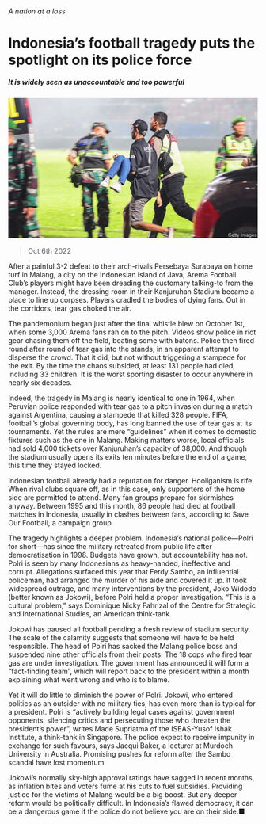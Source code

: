 ###### A nation at a loss

# Indonesia’s football tragedy puts the spotlight on its police force 

##### It is widely seen as unaccountable and too powerful 

![image](images/20221008_ASP001.jpg) 

> Oct 6th 2022 

After a painful 3-2 defeat to their arch-rivals Persebaya Surabaya on home turf in Malang, a city on the Indonesian island of Java, Arema Football Club’s players might have been dreading the customary talking-to from the manager. Instead, the dressing room in their Kanjuruhan Stadium became a place to line up corpses. Players cradled the bodies of dying fans. Out in the corridors, tear gas choked the air. 

The pandemonium began just after the final whistle blew on October 1st, when some 3,000 Arema fans ran on to the pitch. Videos show police in riot gear chasing them off the field, beating some with batons. Police then fired round after round of tear gas into the stands, in an apparent attempt to disperse the crowd. That it did, but not without triggering a stampede for the exit. By the time the chaos subsided, at least 131 people had died, including 33 children. It is the worst sporting disaster to occur anywhere in nearly six decades. 

Indeed, the tragedy in Malang is nearly identical to one in 1964, when Peruvian police responded with tear gas to a pitch invasion during a match against Argentina, causing a stampede that killed 328 people. FIFA, football’s global governing body, has long banned the use of tear gas at its tournaments. Yet the rules are mere “guidelines” when it comes to domestic fixtures such as the one in Malang. Making matters worse, local officials had sold 4,000 tickets over Kanjuruhan’s capacity of 38,000. And though the stadium usually opens its exits ten minutes before the end of a game, this time they stayed locked.

Indonesian football already had a reputation for danger. Hooliganism is rife. When rival clubs square off, as in this case, only supporters of the home side are permitted to attend. Many fan groups prepare for skirmishes anyway. Between 1995 and this month, 86 people had died at football matches in Indonesia, usually in clashes between fans, according to Save Our Football, a campaign group. 

The tragedy highlights a deeper problem. Indonesia’s national police—Polri for short—has  since the military retreated from public life after democratisation in 1998. Budgets have grown, but accountability has not. Polri is seen by many Indonesians as heavy-handed, ineffective and corrupt. Allegations surfaced this year that Ferdy Sambo, an influential policeman, had arranged the murder of his aide and covered it up. It took widespread outrage, and many interventions by the president, Joko Widodo (better known as Jokowi), before Polri held a proper investigation. “This is a cultural problem,” says Dominique Nicky Fahrizal of the Centre for Strategic and International Studies, an American think-tank.

Jokowi has paused all football pending a fresh review of stadium security. The scale of the calamity suggests that someone will have to be held responsible. The head of Polri has sacked the Malang police boss and suspended nine other officials from their posts. The 18 cops who fired tear gas are under investigation. The government has announced it will form a “fact-finding team”, which will report back to the president within a month explaining what went wrong and who is to blame. 

Yet it will do little to diminish the power of Polri. Jokowi, who entered politics as an outsider with no military ties, has  even more than is typical for a president. Polri is “actively building legal cases against government opponents, silencing critics and persecuting those who threaten the president’s power”, writes Made Supriatma of the ISEAS-Yusof Ishak Institute, a think-tank in Singapore. The police expect to receive impunity in exchange for such favours, says Jacqui Baker, a lecturer at Murdoch University in Australia. Promising pushes for reform after the Sambo scandal have lost momentum. 

Jokowi’s normally sky-high approval ratings have sagged in recent months, as inflation bites and voters fume at his cuts to fuel subsidies. Providing justice for the victims of Malang would be a big boost. But any deeper reform would be politically difficult. In Indonesia’s flawed democracy, it can be a dangerous game if the police do not believe you are on their side.■

